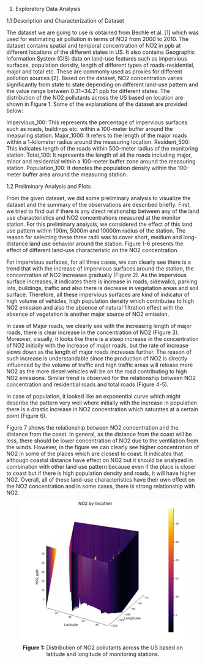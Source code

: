 1. Exploratory Data Analysis
   
1.1 Description and Characterization of Dataset
   
The dataset we are going to use is obtained from Bechle et al. [1] which was used for estimating air pollution in terms of NO2 from 2000 to 2010. The dataset contains spatial and temporal concentration of NO2 in ppb at different locations of the different states in US. It also contains Geographic Information System (GIS) data on land-use features such as impervious surfaces, population density, length of different types of roads-residential, major and total etc. These are commonly used as proxies for different pollution sources [2]. Based on the dataset, NO2 concentration varies significantly from state to state depending on different land-use pattern and the value range between 0.31~34.21 ppb for different states. The distribution of the NO2 pollutants across the US based on location are shown in Figure 1. Some of the explanations of the dataset are provided below:

Impervious_100: This represents the percentage of impervious surfaces such as roads, buildings etc. within a 100-meter buffer around the measuring station.
Major_1000: It refers to the length of the major roads within a 1-kilometer radius around the measuring location.
Resident_500: This indicates length of the roads within 500-meter radius of the monitoring station.
Total_100: It represents the length of all the roads including major, minor and residential within a 100-meter buffer zone around the measuring station.
Population_100: It denotes the population density within the 100-meter buffer area around the measuring station.

1.2 Preliminary Analysis and Plots

From the given dataset, we did some preliminary analysis to visualize the dataset and the summary of the observations are described briefly:
First, we tried to find out if there is any direct relationship between any of the land use characteristics and NO2 concentrations measured at the monitor station. For this preliminary analysis, we considered the effect of this land use pattern within 100m, 5000m and 10000m radius of the station. The reason for selecting these three radii was to cover short, medium and long-distance land use behavior around the station. Figure 1-6 presents the effect of different land-use characteristic on the NO2 concentration.

For impervious surfaces, for all three cases, we can clearly see there is a trend that with the increase of impervious surfaces around the station, the concentration of NO2 increases gradually (Figure 2). As the impervious surface increases, it indicates there is increase in roads, sidewalks, parking lots, buildings, traffic and also there is decrease in vegetation areas and soil surface. Therefore, all these impervious surfaces are kind of indicator of high volume of vehicles, high population density which contributes to high NO2 emission and also the absence of natural filtration effect with the absence of vegetation is another major source of NO2 emission.

In case of Major roads, we clearly see with the increasing length of major roads, there is clear increase in the concentration of NO2 (Figure 3). Moreover, visually, it looks like there is a steep increase in the concentration of NO2 initially with the increase of major roads, but the rate of increase slows down as the length of major roads increases further. The reason of such increase is understandable since the production of NO2 is directly influenced by the volume of traffic and high traffic areas will release more NO2 as the more diesel vehicles will be on the road contributing to high NO2 emissions. Similar trend is observed for the relationship between NO2 concentration and residential roads and total roads (Figure 4-5).

In case of population, it looked like an exponential curve which might describe the pattern very well where initially with the increase in population there is a drastic increase in NO2 concentration which saturates at a certain point (Figure 6).

Figure 7 shows the relationship between NO2 concentration and the distance from the coast. In general, as the distance from the coast will be less, there should be lower concentration of NO2 due to the ventilation from the winds. However, in the figure we can clearly see higher concentration of NO2 in some of the places which are closest to coast. It indicates that although coastal distance have effect on NO2 but it should be analyzed in combination with other land use pattern because even if the place is closer to coast but if there is high population density and roads, it will have higher NO2. 
Overall, all of these land-use characteristics have their own effect on the NO2 concentration and in some cases, there is strong relationship with NO2.

<figure style="text-align: center;">
    <img src="https://raw.githubusercontent.com/uiceds/project-team492/refs/heads/main/content/images/Figure%201.png" alt="Sample Image">
    <figcaption><strong>Figure 1:</strong> Distribution of NO2 pollutants across the US based on latitude and longitude of monitoring stations.</figcaption>
</figure>





